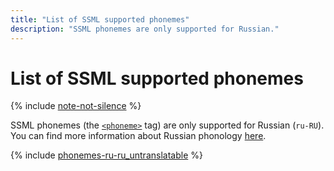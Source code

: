 ```yaml
---
title: "List of SSML supported phonemes"
description: "SSML phonemes are only supported for Russian."
---
```


# List of SSML supported phonemes

{% include [note-not-silence](../../../_includes/speechkit/note-not-silence.md) %}

SSML phonemes (the [`<phoneme>`](ssml.md#phoneme) tag) are only supported for Russian (`ru-RU`).
You can find more information about Russian phonology [here](https://en.wikipedia.org/wiki/Russian_phonology).

{% include [phonemes-ru-ru_untranslatable](../../../_includes/speechkit/phonemes-ru-ru_untranslatable.md) %}

